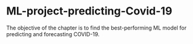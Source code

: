 # ML-project-predicting-Covid-19
The objective of the chapter is to find the best-performing ML model for predicting and forecasting COVID-19.
